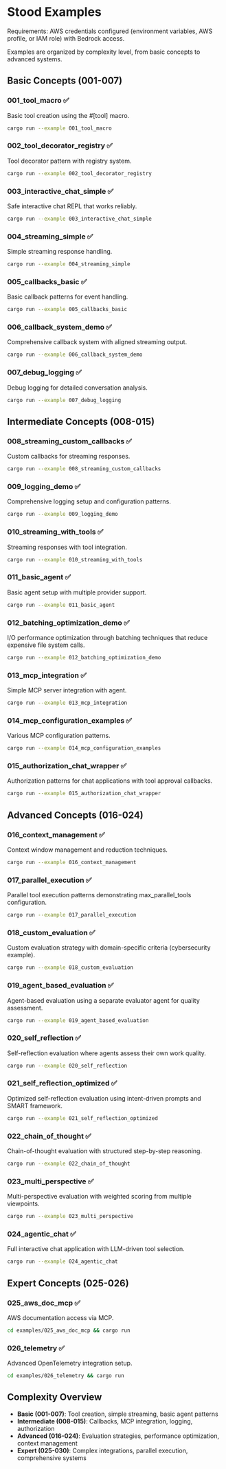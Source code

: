 # Stood Examples

Requirements: AWS credentials configured (environment variables, AWS profile, or IAM role) with Bedrock access.

Examples are organized by complexity level, from basic concepts to advanced systems.

## Basic Concepts (001-007)

### 001_tool_macro ✅
Basic tool creation using the #[tool] macro.
```bash
cargo run --example 001_tool_macro
```

### 002_tool_decorator_registry ✅
Tool decorator pattern with registry system.
```bash
cargo run --example 002_tool_decorator_registry
```

### 003_interactive_chat_simple ✅
Safe interactive chat REPL that works reliably.
```bash
cargo run --example 003_interactive_chat_simple
```

### 004_streaming_simple ✅
Simple streaming response handling.
```bash
cargo run --example 004_streaming_simple
```

### 005_callbacks_basic ✅
Basic callback patterns for event handling.
```bash
cargo run --example 005_callbacks_basic
```

### 006_callback_system_demo ✅
Comprehensive callback system with aligned streaming output.
```bash
cargo run --example 006_callback_system_demo
```

### 007_debug_logging ✅
Debug logging for detailed conversation analysis.
```bash
cargo run --example 007_debug_logging
```

## Intermediate Concepts (008-015)

### 008_streaming_custom_callbacks ✅
Custom callbacks for streaming responses.
```bash
cargo run --example 008_streaming_custom_callbacks
```

### 009_logging_demo ✅
Comprehensive logging setup and configuration patterns.
```bash
cargo run --example 009_logging_demo
```

### 010_streaming_with_tools ✅
Streaming responses with tool integration.
```bash
cargo run --example 010_streaming_with_tools
```

### 011_basic_agent ✅
Basic agent setup with multiple provider support.
```bash
cargo run --example 011_basic_agent
```

### 012_batching_optimization_demo ✅
I/O performance optimization through batching techniques that reduce expensive file system calls.
```bash
cargo run --example 012_batching_optimization_demo
```

### 013_mcp_integration ✅
Simple MCP server integration with agent.
```bash
cargo run --example 013_mcp_integration
```

### 014_mcp_configuration_examples ✅
Various MCP configuration patterns.
```bash
cargo run --example 014_mcp_configuration_examples
```

### 015_authorization_chat_wrapper ✅
Authorization patterns for chat applications with tool approval callbacks.
```bash
cargo run --example 015_authorization_chat_wrapper
```

## Advanced Concepts (016-024)

### 016_context_management ✅
Context window management and reduction techniques.
```bash
cargo run --example 016_context_management
```

### 017_parallel_execution ✅
Parallel tool execution patterns demonstrating max_parallel_tools configuration.
```bash
cargo run --example 017_parallel_execution
```

### 018_custom_evaluation ✅
Custom evaluation strategy with domain-specific criteria (cybersecurity example).
```bash
cargo run --example 018_custom_evaluation
```

### 019_agent_based_evaluation ✅
Agent-based evaluation using a separate evaluator agent for quality assessment.
```bash
cargo run --example 019_agent_based_evaluation
```

### 020_self_reflection ✅
Self-reflection evaluation where agents assess their own work quality.
```bash
cargo run --example 020_self_reflection
```

### 021_self_reflection_optimized ✅
Optimized self-reflection evaluation using intent-driven prompts and SMART framework.
```bash
cargo run --example 021_self_reflection_optimized
```

### 022_chain_of_thought ✅
Chain-of-thought evaluation with structured step-by-step reasoning.
```bash
cargo run --example 022_chain_of_thought
```

### 023_multi_perspective ✅
Multi-perspective evaluation with weighted scoring from multiple viewpoints.
```bash
cargo run --example 023_multi_perspective
```

### 024_agentic_chat ✅
Full interactive chat application with LLM-driven tool selection.
```bash
cargo run --example 024_agentic_chat
```

## Expert Concepts (025-026)

### 025_aws_doc_mcp ✅
AWS documentation access via MCP.
```bash
cd examples/025_aws_doc_mcp && cargo run
```

### 026_telemetry ✅
Advanced OpenTelemetry integration setup.
```bash
cd examples/026_telemetry && cargo run
```

## Complexity Overview

- **Basic (001-007)**: Tool creation, simple streaming, basic agent patterns
- **Intermediate (008-015)**: Callbacks, MCP integration, logging, authorization
- **Advanced (016-024)**: Evaluation strategies, performance optimization, context management
- **Expert (025-030)**: Complex integrations, parallel execution, comprehensive systems